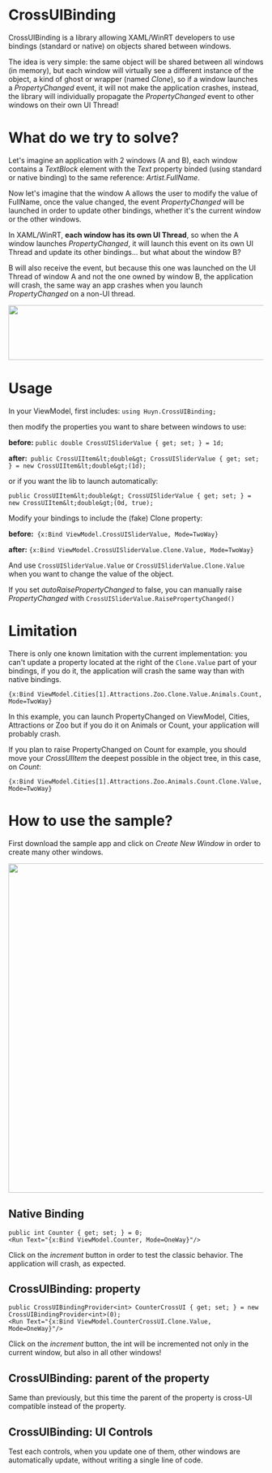 # CrossUIBinding
CrossUIBinding is a library allowing XAML/WinRT developers to use bindings (standard or native) on objects shared between windows.

The idea is very simple: the same object will be shared between all windows (in memory), but each window will virtually see a different instance of the object, a kind of ghost or wrapper (named <em>Clone</em>), so if a window launches a <em>PropertyChanged</em> event, it will not make the application crashes, instead, the library will individually propagate the <em>PropertyChanged</em> event to other windows on their own UI Thread!

# What do we try to solve?

Let's imagine an application with 2 windows (A and B), each window contains a <em>TextBlock</em> element with the <em>Text</em> property binded (using standard or native binding) to the same reference: <em>Artist.FullName</em>.

Now let's imagine that the window A allows the user to modify the value of FullName, once the value changed, the event <em>PropertyChanged</em> will be launched in order to update other bindings, whether it's the current window or the other windows.

In XAML/WinRT, <strong>each window has its own UI Thread</strong>, so when the A window launches <em>PropertyChanged</em>, it will launch this event on its own UI Thread and update its other bindings... but what about the window B?

B will also receive the event, but because this one was launched on the UI Thread of window A and not the one owned by window B, the application will crash, the same way an app crashes when you launch <em>PropertyChanged</em> on a non-UI thread.

<a href="http://www.rudyhuyn.com/blog/?attachment_id=6884" rel="attachment wp-att-6884"><img class="alignnone size-large wp-image-6884" src="http://www.rudyhuyn.com/blog/wp-content/uploads/2018/03/Capture-1024x173.png" alt="" width="640" height="108" /></a>


# Usage
In your ViewModel, first includes:
`using Huyn.CrossUIBinding;`

then modify the properties you want to share between windows to use:

<strong>before:</strong> `public double CrossUISliderValue { get; set; } = 1d;`

<strong>after: </strong> `public CrossUIItem&lt;double&gt; CrossUISliderValue { get; set; } = new CrossUIItem&lt;double&gt;(1d);`

or if you want the lib to launch automatically:

`public CrossUIItem&lt;double&gt; CrossUISliderValue { get; set; } = new CrossUIItem&lt;double&gt;(0d, true);`

Modify your bindings to include the (fake) Clone property:

<strong>before: </strong>
`{x:Bind ViewModel.CrossUISliderValue, Mode=TwoWay}`

<strong>after:</strong>
`{x:Bind ViewModel.CrossUISliderValue.Clone.Value, Mode=TwoWay}`

And use `CrossUISliderValue.Value` or `CrossUISliderValue.Clone.Value` when you want to change the value of the object.

If you set <em>autoRaisePropertyChanged</em> to false, you can manually raise <em>PropertyChanged </em>with `CrossUISliderValue.RaisePropertyChanged()`

# Limitation

There is only one known limitation with the current implementation: you can't update a property located at the right of the `Clone.Value` part of your bindings, if you do it, the application will crash the same way than with native bindings.

`{x:Bind ViewModel.Cities[1].Attractions.Zoo.Clone.Value.Animals.Count, Mode=TwoWay}`

In this example, you can launch PropertyChanged on ViewModel, Cities, Attractions or Zoo but if you do it on Animals or Count, your application will probably crash.

If you plan to raise PropertyChanged on Count for example, you should move your <em>CrossUIItem</em> the deepest possible in the object tree, in this case, on <em>Count</em>:

`{x:Bind ViewModel.Cities[1].Attractions.Zoo.Animals.Count.Clone.Value, Mode=TwoWay}`

# How to use the sample?
First download the sample app and click on <em>Create New Window</em> in order to create many other windows.

<a href="http://www.rudyhuyn.com/blog/?attachment_id=6924" rel="attachment wp-att-6924"><img class="alignnone size-large wp-image-6924" src="http://www.rudyhuyn.com/blog/wp-content/uploads/2018/03/Capture-2-1010x1024.png" alt="" width="640" height="649" /></a>

## Native Binding

```
public int Counter { get; set; } = 0;
<Run Text="{x:Bind ViewModel.Counter, Mode=OneWay}"/>
```

Click on the <em>increment</em> button in order to test the classic behavior. The application will crash, as expected.

## CrossUIBinding: property

```
public CrossUIBindingProvider<int> CounterCrossUI { get; set; } = new CrossUIBindingProvider<int>(0);
<Run Text="{x:Bind ViewModel.CounterCrossUI.Clone.Value, Mode=OneWay}"/>
```

Click on the <em>increment</em> button, the int will be incremented not only in the current window, but also in all other windows!

## CrossUIBinding: parent of the property

Same than previously, but this time the parent of the property is cross-UI compatible instead of the property.

## CrossUIBinding: UI Controls

Test each controls, when you update one of them, other windows are automatically update, without writing a single line of code.
